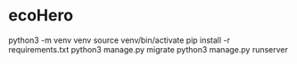 # ecoHero
python3 -m venv venv
source venv/bin/activate
pip install -r requirements.txt
python3 manage.py migrate
python3 manage.py runserver
